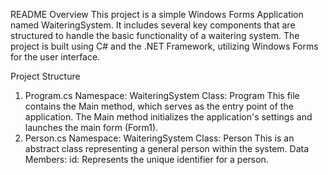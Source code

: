 README
Overview
This project is a simple Windows Forms Application named WaiteringSystem. It includes several key components that are structured to handle the basic functionality of a waitering system. The project is built using C# and the .NET Framework, utilizing Windows Forms for the user interface.

Project Structure
1. Program.cs
Namespace: WaiteringSystem
Class: Program
This file contains the Main method, which serves as the entry point of the application.
The Main method initializes the application's settings and launches the main form (Form1).
2. Person.cs
Namespace: WaiteringSystem
Class: Person
This is an abstract class representing a general person within the system.
Data Members:
id: Represents the unique identifier for a person.
